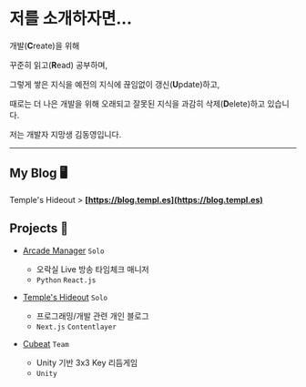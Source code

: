# 저를 소개하자면...

개발(**C**reate)을 위해

꾸준히 읽고(**R**ead) 공부하며,

그렇게 쌓은 지식을 예전의 지식에 끊임없이 갱신(**U**pdate)하고,

때로는 더 나은 개발을 위해 오래되고 잘못된 지식을 과감히 삭제(**D**elete)하고 있습니다.

저는 개발자 지망생 김동영입니다.

* * *

## My Blog 🖥️

Temple's Hideout > **[https://blog.templ.es](https://blog.templ.es)**

## Projects 🔭

- [Arcade Manager](https://github.com/Temple2001/arcade-manager) `Solo`
  
    - 오락실 Live 방송 타임체크 매니저
    - `Python` `React.js`
 
- [Temple's Hideout](https://github.com/Temple2001/temple2001.github.io) `Solo`

    - 프로그래밍/개발 관련 개인 블로그
    - `Next.js` `Contentlayer`
 
- [Cubeat](https://github.com/Lockway/Cubeat) `Team`

    - Unity 기반 3x3 Key 리듬게임
    - `Unity`
